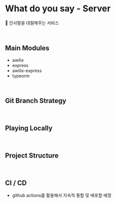 # What do you say - Server
 
 :memo: 인사말을 대필해주는 서비스
 
<br>

## Main Modules

- awilix
- express
- awilix-express
- typeorm

<br>

## Git Branch Strategy

<br>

## Playing Locally

<br>

## Project Structure

<br>

## CI / CD

- github actions를 활용해서 지속적 통합 및 배포할 예정
